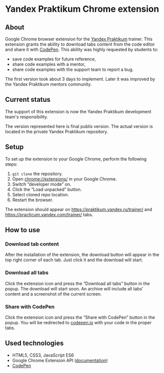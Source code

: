 # Yandex Praktikum Chrome extension

## About

Google Chrome browser extension for the [Yandex Praktikum](https://practicum.com/) trainer. This extension grants the ability to download tabs content from the code editor and share it with [CodePen](https://codepen.io/). This ability was highly requested by students to:

- save code examples for future reference,
- share code examples with a mentor,
- share code examples with the support team to report a bug.

The first version took about 3 days to implement. Later it was improved by the Yandex Praktikum mentors community.

## Current status

The support of this extension is now the Yandex Praktikum development team's responsibility. 

The version represented here is final publis version. The actual version is located in the private Yandex Praktikum repository.

## Setup

To set up the extension to your Google Chrome, perform the following steps:

1. `git clone` the repository.
2. Open [chrome://extensions/](chrome://extensions/) in your Google Chrome.
3. Switch “developer mode” on.
4. Click the “Load unpacked” button.
5. Select cloned repo location.
6. Restart the browser.

The extension should appear on <https://praktikum.yandex.ru/trainer/> and <https://practicum.yandex.com/trainer/> tabs.

## How to use

### Download tab content

After the installation of the extension, the download button will appear in the top right corner of each tab. Just click it and the download will start.

### Download all tabs

Click the extension icon and press the “Download all tabs” button in the popup. The download will start soon. An archive will include all tabs' content and a screenshot of the current screen.

### Share with CodePen

Click the extension icon and press the “Share with CodePen” button in the popup. You will be redirected to [codepen.io](https://codepen.io/) with your code in the proper tabs.

## Used technologies

- HTML5, CSS3, JavaScript ES6
- Google Chrome Extension API ([documentation](https://developer.chrome.com/docs/extensions/reference/))
- [CodePen](https://codepen.io/)
